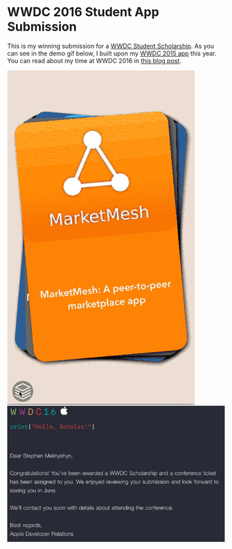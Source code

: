 # WWDC 2016 Student App Submission

This is my winning submission for a [WWDC Student Scholarship](https://developer.apple.com/wwdc/scholarships/). As you can see in the demo gif below, I built upon my [WWDC 2015 app](https://github.com/Melinysh/WWDC-2015-Student-App) this year. You can read about my time at WWDC 2016 in [this blog post](https://melinysh.me/wwdc,/apple,/swift,/scholarship/2016/07/17/wwdc-2016-experience.html). 

![Demo](wwdc2016.gif)
![Confirmation Email](email.jpg)
